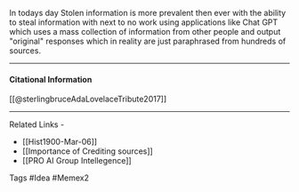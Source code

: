 In todays day Stolen information is more prevalent then ever with the ability to steal information with next to no work using applications like Chat GPT which uses a mass collection of information from other people and output "original" responses which in reality are just paraphrased from hundreds of sources.

-----
#### Citational Information

[[@sterlingbruceAdaLovelaceTribute2017]]

-----
Related Links -
- [[Hist1900-Mar-06]]
- [[Importance of Crediting sources]]
- [[PRO AI Group Intellegence]]

Tags #Idea #Memex2
